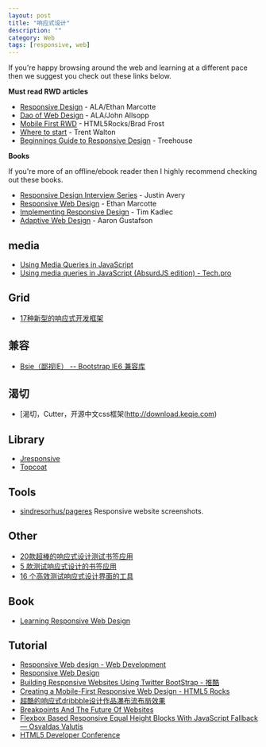 ```yaml
---
layout: post
title: "响应式设计"
description: ""
category: Web
tags: [responsive, web]
--- 
```


If you're happy browsing around the web and learning at a different pace then we suggest you check out these links below.

**Must read RWD articles**

* [Responsive Design](http://responsivedesignweekly.us4.list-manage.com/track/click?u=559bc631fe5294fc66f5f7f89&id=d8aad35b57&e=adf2db153f) - ALA/Ethan Marcotte
* [Dao of Web Design](http://responsivedesignweekly.us4.list-manage.com/track/click?u=559bc631fe5294fc66f5f7f89&id=0f3b7a137a&e=adf2db153f) - ALA/John Allsopp
* [Mobile First RWD](http://responsivedesignweekly.us4.list-manage.com/track/click?u=559bc631fe5294fc66f5f7f89&id=b75cb3e5c1&e=adf2db153f) - HTML5Rocks/Brad Frost
* [Where to start](http://responsivedesignweekly.us4.list-manage.com/track/click?u=559bc631fe5294fc66f5f7f89&id=89d81c9eb8&e=adf2db153f) - Trent Walton
* [Beginnings Guide to Responsive Design](http://responsivedesignweekly.us4.list-manage1.com/track/click?u=559bc631fe5294fc66f5f7f89&id=a6cc818870&e=adf2db153f) - Treehouse

**Books**

If you're more of an offline/ebook reader then I highly recommend checking out these books.

* [Responsive Design Interview Series](http://responsivedesignweekly.us4.list-manage1.com/track/click?u=559bc631fe5294fc66f5f7f89&id=0887fd1a9f&e=adf2db153f) - Justin Avery
* [Responsive Web Design](http://responsivedesignweekly.us4.list-manage.com/track/click?u=559bc631fe5294fc66f5f7f89&id=520bd9e3c8&e=adf2db153f) - Ethan Marcotte
* [Implementing Responsive Design](http://responsivedesignweekly.us4.list-manage1.com/track/click?u=559bc631fe5294fc66f5f7f89&id=a61912e7b1&e=adf2db153f) - Tim Kadlec
* [Adaptive Web Design](http://responsivedesignweekly.us4.list-manage2.com/track/click?u=559bc631fe5294fc66f5f7f89&id=a90a4be4b7&e=adf2db153f) - Aaron Gustafson

## media

- [Using Media Queries in JavaScript](http://flippinawesome.org/2014/03/24/using-media-queries-in-javascript/)
- [Using media queries in JavaScript (AbsurdJS edition) - Tech.pro](http://tech.pro/tutorial/1919/using-media-queries-in-javascript-absurdjs-edition)

## Grid

- [17种新型的响应式开发框架](http://www.gbin1.com/technology/css/20130821-responsive-frameworks/)

## 兼容

- [Bsie（鄙视IE） -- Bootstrap IE6 兼容库](http://www.bootcss.com/p/bsie/)

## 渴切 

- [渴切，Cutter，开源中文css框架(http://download.keqie.com)

## Library

- [Jresponsive](http://jresponsive.is-great.net/#top)
- [Topcoat](http://topcoat.io/)

## Tools

- [sindresorhus/pageres](https://github.com/sindresorhus/pageres) Responsive website screenshots.

## Other

- [20款超棒的响应式设计测试书签应用](http://www.qianduan.net/20-awesomes-responsive-design-tests-bookmark-application.html)
- [5 款测试响应式设计的书签应用](http://www.iteye.com/news/27007)
- [16 个高效测试响应式设计界面的工具](http://www.iteye.com/news/26835)

## Book

- [Learning Responsive Web Design](http://www.salttiger.com/learning-responsive-web-design/)

## Tutorial

- [Responsive Web design - Web Development](https://developer.mozilla.org/en-US/docs/Web_Development/Responsive_Web_design)
- [Responsive Web Design](http://alistapart.com/article/responsive-web-design)
- [Building Responsive Websites Using Twitter BootStrap - 推酷](http://www.tuicool.com/articles/AFzYre)
- [Creating a Mobile-First Responsive Web Design - HTML5 Rocks](http://www.html5rocks.com/en/mobile/responsivedesign/)
- [超酷的响应式dribbble设计作品瀑布流布局效果](http://www.qianduan.net/the-cool-response-dribbble-design-works-waterfalls-flow-layout-effects.html)
- [Breakpoints And The Future Of Websites](http://www.smashingmagazine.com/2014/07/08/breakpoints-and-the-future-websites)
- [Flexbox Based Responsive Equal Height Blocks With JavaScript Fallback — Osvaldas Valutis](http://osvaldas.info/flexbox-based-responsive-equal-height-blocks-with-javascript-fallback)
- [HTML5 Developer Conference](http://html5devconf.com/videos.html)